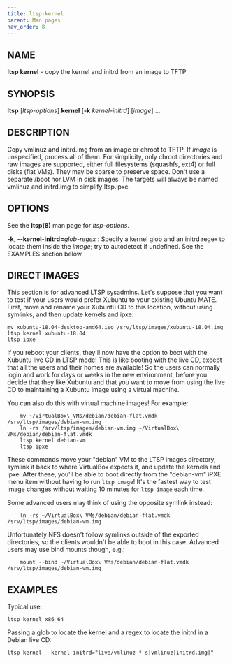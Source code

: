 ```yaml
---
title: ltsp-kernel
parent: Man pages
nav_order: 8
---
```


## NAME
**ltsp kernel** - copy the kernel and initrd from an image to TFTP

## SYNOPSIS
**ltsp** [_ltsp-options_] **kernel** [**-k** _kernel-initrd_] [_image_] ...

## DESCRIPTION
Copy vmlinuz and initrd.img from an image or chroot to TFTP.
If _image_ is unspecified, process all of them.
For simplicity, only chroot directories and raw images are supported, either
full filesystems (squashfs, ext4) or full disks (flat VMs). They may be sparse
to preserve space. Don't use a separate /boot nor LVM in disk images.
The targets will always be named vmlinuz and initrd.img to simplify ltsp.ipxe.

## OPTIONS
See the **ltsp(8)** man page for _ltsp-options_.

**-k**, **--kernel-initrd=**_glob-regex_
: Specify a kernel glob and an initrd regex to locate them inside the _image_;
try to autodetect if undefined. See the EXAMPLES section below.

## DIRECT IMAGES
This section is for advanced LTSP sysadmins.
Let's suppose that you want to test if your users would prefer Xubuntu
to your existing Ubuntu MATE. First, move and rename your Xubuntu CD to this
location, without using symlinks, and then update kernels and ipxe:

```shell
mv xubuntu-18.04-desktop-amd64.iso /srv/ltsp/images/xubuntu-18.04.img
ltsp kernel xubuntu-18.04
ltsp ipxe
```

If you reboot your clients, they'll now have the option to boot with the
Xubuntu live CD in LTSP mode! This is like booting with the live CD, except
that all the users and their homes are available! So the users can normally
login and work for days or weeks in the new environment, before you decide
that they like Xubuntu and that you want to move from using the live CD to
maintaining a Xubuntu image using a virtual machine.

You can also do this with virtual machine images! For example:

```shell
    mv ~/VirtualBox\ VMs/debian/debian-flat.vmdk /srv/ltsp/images/debian-vm.img
    ln -rs /srv/ltsp/images/debian-vm.img ~/VirtualBox\ VMs/debian/debian-flat.vmdk
    ltsp kernel debian-vm
    ltsp ipxe
```

These commands move your "debian" VM to the LTSP images directory, symlink
it back to where VirtualBox expects it, and update the kernels and ipxe.
After these, you'll be able to boot directly from the "debian-vm" iPXE menu
item without having to run `ltsp image`! It's the fastest way to test image
changes without waiting 10 minutes for `ltsp image` each time.

Some advanced users may think of using the opposite symlink instead:

```shell
    ln -rs ~/VirtualBox\ VMs/debian/debian-flat.vmdk /srv/ltsp/images/debian-vm.img
```

Unfortunately NFS doesn't follow symlinks outside of the exported directories,
so the clients wouldn't be able to boot in this case. Advanced users may use
bind mounts though, e.g.:

```shell
    mount --bind ~/VirtualBox\ VMs/debian/debian-flat.vmdk /srv/ltsp/images/debian-vm.img
```

## EXAMPLES
Typical use:

```shell
ltsp kernel x86_64
```

Passing a glob to locate the kernel and a regex to locate the initrd in a
Debian live CD:

```shell
ltsp kernel --kernel-initrd="live/vmlinuz-* s|vmlinuz|initrd.img|"
```
